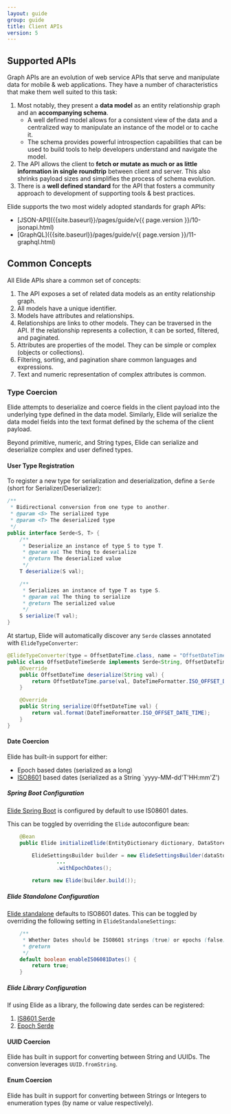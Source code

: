```yaml
---
layout: guide
group: guide
title: Client APIs
version: 5
---
```


## Supported APIs

Graph APIs are an evolution of web service APIs that serve and manipulate data for mobile & web applications.
They have a number of characteristics that make them well suited to this task:
1.  Most notably, they present a **data model** as an entity relationship graph and an **accompanying schema**.
    * A well defined model allows for a consistent view of the data and a centralized way to manipulate an instance of the model or to cache it.
    * The schema provides powerful introspection capabilities that can be used to build tools to help developers understand and navigate the model.
2.  The API allows the client to **fetch or mutate as much or as little information in single roundtrip** between client and server.  This also
    shrinks payload sizes and simplifies the process of schema evolution.
3.  There is a **well defined standard** for the API that fosters a community approach to development of supporting tools & best practices.

Elide supports the two most widely adopted standards for graph APIs: 

* [JSON-API]({{site.baseurl}}/pages/guide/v{{ page.version }}/10-jsonapi.html)
* [GraphQL]({{site.baseurl}}/pages/guide/v{{ page.version }}/11-graphql.html)

## Common Concepts

All Elide APIs share a common set of concepts:
1.  The API exposes a set of related data models as an entity relationship graph.
2.  All models have a unique identifier.
3.  Models have attributes and relationships.
   1. Relationships are links to other models.  They can be traversed in the API.  If the relationship represents a collection, it can be sorted, filtered, and paginated.
   2. Attributes are properties of the model.  They can be simple or complex (objects or collections).
4.  Filtering, sorting, and pagination share common languages and expressions.
5.  Text and numeric representation of complex attributes is common.

### Type Coercion

Elide attempts to deserialize and coerce fields in the client payload into the underlying type defined in the data model.  Similarly, Elide 
will serialize the data model fields into the text format defined by the schema of the client payload.

Beyond primitive, numeric, and String types, Elide can serialize and deserialize complex and user defined types.

#### User Type Registration

To register a new type for serialization and deserialization, define a `Serde` (short for Serializer/Deserializer):

```java
/**
 * Bidirectional conversion from one type to another.
 * @param <S> The serialized type
 * @param <T> The deserialized type
 */
public interface Serde<S, T> {
    /**
     * Deserialize an instance of type S to type T.
     * @param val The thing to deserialize
     * @return The deserialized value
     */
    T deserialize(S val);

    /**
     * Serializes an instance of type T as type S.
     * @param val The thing to serialize
     * @return The serialized value
     */
    S serialize(T val);
}
```

At startup, Elide will automatically discover any `Serde` classes annotated with `ElideTypeConverter`:

```java
@ElideTypeConverter(type = OffsetDateTime.class, name = "OffsetDateTime")
public class OffsetDateTimeSerde implements Serde<String, OffsetDateTime> {
    @Override
    public OffsetDateTime deserialize(String val) {
        return OffsetDateTime.parse(val, DateTimeFormatter.ISO_OFFSET_DATE_TIME);
    }

    @Override
    public String serialize(OffsetDateTime val) {
        return val.format(DateTimeFormatter.ISO_OFFSET_DATE_TIME);
    }
}
```

#### Date Coercion

Elide has built-in support for either:
 - Epoch based dates (serialized as a long)
 - [ISO8601](https://www.iso.org/iso-8601-date-and-time-format.html) based dates (serialized as a String `yyyy-MM-dd'T'HH:mm'Z')

##### Spring Boot Configuration

[Elide Spring Boot][elide-spring] is configured by default to use IS08601 dates.

This can be toggled by overriding the `Elide` autoconfigure bean:

```java
    @Bean
    public Elide initializeElide(EntityDictionary dictionary, DataStore dataStore, ElideConfigProperties settings) {

        ElideSettingsBuilder builder = new ElideSettingsBuilder(dataStore)
                ...
                .withEpochDates();

        return new Elide(builder.build());
```

##### Elide Standalone Configuration

[Elide standalone][elide-standalone] defaults to ISO8601 dates.  This can be toggled by overriding the following setting in `ElideStandaloneSettings`:

```java
    /**
     * Whether Dates should be ISO8601 strings (true) or epochs (false).
     * @return
     */
    default boolean enableIS06081Dates() {
        return true;
    }
```

##### Elide Library Configuration

If using Elide as a library, the following date serdes can be registered:
1. [IS8601 Serde](https://github.com/yahoo/elide/blob/master/elide-core/src/main/java/com/yahoo/elide/utils/coerce/converters/ISO8601DateSerde.java)
2. [Epoch Serde](https://github.com/yahoo/elide/blob/master/elide-core/src/main/java/com/yahoo/elide/utils/coerce/converters/EpochToDateConverter.java)

#### UUID Coercion

Elide has built in support for converting between String and UUIDs.  The conversion leverages `UUID.fromString`. 

#### Enum Coercion

Elide has built in support for converting between Strings or Integers to enumeration types (by name or value respectively).

[elide-standalone]: https://github.com/yahoo/elide/tree/master/elide-standalone
[elide-spring]: https://github.com/yahoo/elide/tree/master/elide-spring/elide-spring-boot-autoconfigure
